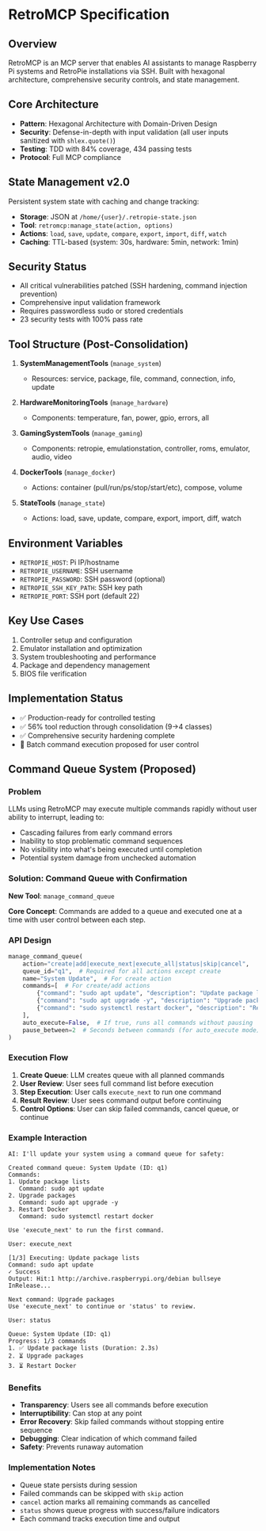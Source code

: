 # RetroMCP Specification

## Overview
RetroMCP is an MCP server that enables AI assistants to manage Raspberry Pi systems and RetroPie installations via SSH. Built with hexagonal architecture, comprehensive security controls, and state management.

## Core Architecture
- **Pattern**: Hexagonal Architecture with Domain-Driven Design
- **Security**: Defense-in-depth with input validation (all user inputs sanitized with `shlex.quote()`)
- **Testing**: TDD with 84% coverage, 434 passing tests
- **Protocol**: Full MCP compliance

## State Management v2.0
Persistent system state with caching and change tracking:
- **Storage**: JSON at `/home/{user}/.retropie-state.json`
- **Tool**: `retromcp:manage_state(action, options)`
- **Actions**: `load`, `save`, `update`, `compare`, `export`, `import`, `diff`, `watch`
- **Caching**: TTL-based (system: 30s, hardware: 5min, network: 1min)

## Security Status
- All critical vulnerabilities patched (SSH hardening, command injection prevention)
- Comprehensive input validation framework
- Requires passwordless sudo or stored credentials
- 23 security tests with 100% pass rate

## Tool Structure (Post-Consolidation)
1. **SystemManagementTools** (`manage_system`)
   - Resources: service, package, file, command, connection, info, update
   
2. **HardwareMonitoringTools** (`manage_hardware`)
   - Components: temperature, fan, power, gpio, errors, all
   
3. **GamingSystemTools** (`manage_gaming`)
   - Components: retropie, emulationstation, controller, roms, emulator, audio, video
   
4. **DockerTools** (`manage_docker`)
   - Actions: container (pull/run/ps/stop/start/etc), compose, volume
   
5. **StateTools** (`manage_state`)
   - Actions: load, save, update, compare, export, import, diff, watch

## Environment Variables
- `RETROPIE_HOST`: Pi IP/hostname
- `RETROPIE_USERNAME`: SSH username
- `RETROPIE_PASSWORD`: SSH password (optional)
- `RETROPIE_SSH_KEY_PATH`: SSH key path
- `RETROPIE_PORT`: SSH port (default 22)

## Key Use Cases
1. Controller setup and configuration
2. Emulator installation and optimization
3. System troubleshooting and performance
4. Package and dependency management
5. BIOS file verification

## Implementation Status
- ✅ Production-ready for controlled testing
- ✅ 56% tool reduction through consolidation (9→4 classes)
- ✅ Comprehensive security hardening complete
- 🔄 Batch command execution proposed for user control

## Command Queue System (Proposed)

### Problem
LLMs using RetroMCP may execute multiple commands rapidly without user ability to interrupt, leading to:
- Cascading failures from early command errors
- Inability to stop problematic command sequences
- No visibility into what's being executed until completion
- Potential system damage from unchecked automation

### Solution: Command Queue with Confirmation

**New Tool**: `manage_command_queue`

**Core Concept**: Commands are added to a queue and executed one at a time with user control between each step.

### API Design
```python
manage_command_queue(
    action="create|add|execute_next|execute_all|status|skip|cancel",
    queue_id="q1",  # Required for all actions except create
    name="System Update",  # For create action
    commands=[  # For create/add actions
        {"command": "sudo apt update", "description": "Update package lists"},
        {"command": "sudo apt upgrade -y", "description": "Upgrade packages"},
        {"command": "sudo systemctl restart docker", "description": "Restart Docker"}
    ],
    auto_execute=False,  # If true, runs all commands without pausing
    pause_between=2  # Seconds between commands (for auto_execute mode)
)
```

### Execution Flow
1. **Create Queue**: LLM creates queue with all planned commands
2. **User Review**: User sees full command list before execution
3. **Step Execution**: User calls `execute_next` to run one command
4. **Result Review**: User sees command output before continuing
5. **Control Options**: User can skip failed commands, cancel queue, or continue

### Example Interaction
```
AI: I'll update your system using a command queue for safety:

Created command queue: System Update (ID: q1)
Commands:
1. Update package lists
   Command: sudo apt update
2. Upgrade packages  
   Command: sudo apt upgrade -y
3. Restart Docker
   Command: sudo systemctl restart docker

Use 'execute_next' to run the first command.

User: execute_next

[1/3] Executing: Update package lists
Command: sudo apt update
✓ Success
Output: Hit:1 http://archive.raspberrypi.org/debian bullseye InRelease...

Next command: Upgrade packages
Use 'execute_next' to continue or 'status' to review.

User: status

Queue: System Update (ID: q1)
Progress: 1/3 commands
1. ✅ Update package lists (Duration: 2.3s)
2. ⏳ Upgrade packages
3. ⏳ Restart Docker
```

### Benefits
- **Transparency**: Users see all commands before execution
- **Interruptibility**: Can stop at any point
- **Error Recovery**: Skip failed commands without stopping entire sequence
- **Debugging**: Clear indication of which command failed
- **Safety**: Prevents runaway automation

### Implementation Notes
- Queue state persists during session
- Failed commands can be skipped with `skip` action
- `cancel` action marks all remaining commands as cancelled
- `status` shows queue progress with success/failure indicators
- Each command tracks execution time and output
